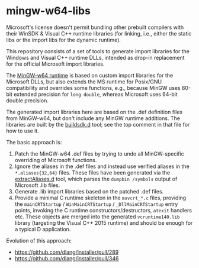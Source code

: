 # mingw-w64-libs

Microsoft's license doesn't permit bundling other prebuilt compilers with their WinSDK & Visual C++ runtime libraries (for
linking, i.e., either the static libs or the import libs for the dynamic runtime).

This repository consists of a set of tools to generate import libraries for the Windows and Visual C++ runtime DLLs, intended
as drop-in replacement for the official Microsoft import libraries.

The [MinGW-w64 runtime](https://sourceforge.net/projects/mingw-w64/files/mingw-w64/mingw-w64-release/) is based on custom
import libraries for the Microsoft DLLs, but also extends the MS runtime for Posix/GNU compatibility and overrides some
functions, e.g., because MinGW uses 80-bit extended precision for `long double`, whereas Microsoft uses 64-bit double precision.

The generated import libraries here are based on the .def definition files from MinGW-w64, but don't include any MinGW runtime
additions. The libraries are built by the [buildsdk.d](https://github.com/ldc-developers/mingw-w64-libs/blob/master/buildsdk.d)
tool; see the top comment in that file for how to use it.

The basic approach is:

1. Patch the MinGW-w64 .def files by trying to undo all MinGW-specific overriding of Microsoft functions.
2. Ignore the aliases in the .def files and instead use verified aliases in the `*.aliases{32,64}` files. These files have been
generated via the [extractAliases.d](https://github.com/ldc-developers/mingw-w64-libs/blob/master/extractAliases.d) tool, which
parses the `dumpbin /symbols` output of Microsoft .lib files.
3. Generate .lib import libraries based on the patched .def files.
4. Provide a minimal C runtime skeleton in the `msvcrt_*.c` files, providing the `mainCRTStartup` / `WinMainCRTStartup` /
`_DllMainCRTStartup` entry points, invoking the C runtime constructors/destructors, `atexit` handlers etc. These objects are
merged into the generated `vcruntime140.lib` library (targeting the Visual C++ 2015 runtime) and should be enough for a typical
D application.

Evolution of this approach:

* https://github.com/dlang/installer/pull/289
* https://github.com/dlang/installer/pull/346
